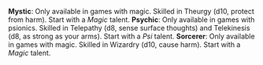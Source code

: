 **Mystic**: Only available in games with magic. Skilled in Theurgy (d10, protect from harm). Start with a *Magic* talent.
**Psychic**: Only available in games with psionics. Skilled in Telepathy (d8, sense surface thoughts) and Telekinesis (d8, as strong as your arms). Start with a *Psi* talent.
**Sorcerer**: Only available in games with magic. Skilled in Wizardry (d10, cause harm). Start with a *Magic* talent.